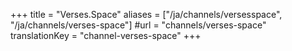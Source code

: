 +++
title = "Verses.Space"
aliases = ["/ja/channels/versesspace", "/ja/channels/verses-space"]
#url = "channels/verses-space"
translationKey = "channel-verses-space"
+++

